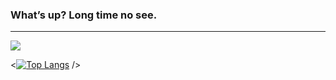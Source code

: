 ### What’s up? Long time no see.
---
<picture>
<source 
  srcset="https://github-readme-stats.vercel.app/api?username=memorisecodead&show_icons=true&theme=dark"
  media="(prefers-color-scheme: dark)"
/>
<source
  srcset="https://github-readme-stats.vercel.app/api?username=anuraghazra&show_icons=true"
  media="(prefers-color-scheme: light), (prefers-color-scheme: no-preference)"
/>
<img src="https://github-readme-stats.vercel.app/api?username=anuraghazra&show_icons=true" />
</picture>

<[![Top Langs](https://github-readme-stats.vercel.app/api/top-langs/?username=memorisecodead&hide_progress=true)](https://github.com/anuraghazra/github-readme-stats) />

